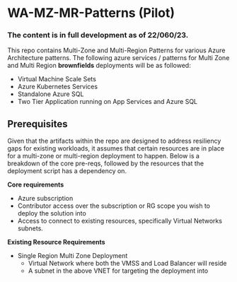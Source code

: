 # WA-MZ-MR-Patterns (Pilot)


### The content is in full development as of 22/060/23. 

This repo contains Multi-Zone and Multi-Region Patterns for various Azure Architecture patterns. The following azure services / patterns for Multi Zone and Multi Region **brownfields** deployments will be as followed:

- Virtual Machine Scale Sets
- Azure Kubernetes Services
- Standalone Azure SQL
- Two Tier Application running on App Services and Azure SQL


## Prerequisites

Given that the artifacts within the repo are designed to address resiliency gaps for existing workloads, it assumes that certain resources are in place for a multi-zone or multi-region deployment to happen. Below is a breakdown of the core pre-reqs, followed by the resources that the deployment script has a dependency on.

**Core requirements**
- Azure subscription
- Contributor access over the subscription or RG scope you wish to deploy the solution into
- Access to connect to existing resources, specifically Virtual Networks subnets.

**Existing Resource Requirements**

- Single Region Multi Zone Deployment
    - Virtual Network where both the VMSS and Load Balancer will reside
    - A subnet in the above VNET for targeting the deployment into

    
